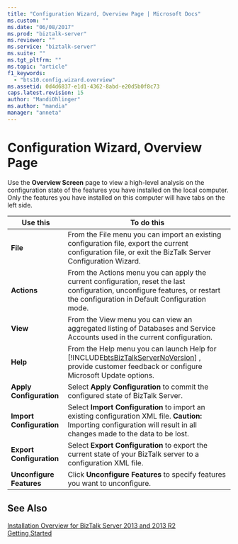 ```yaml
---
title: "Configuration Wizard, Overview Page | Microsoft Docs"
ms.custom: ""
ms.date: "06/08/2017"
ms.prod: "biztalk-server"
ms.reviewer: ""
ms.service: "biztalk-server"
ms.suite: ""
ms.tgt_pltfrm: ""
ms.topic: "article"
f1_keywords: 
  - "bts10.config.wizard.overview"
ms.assetid: 0d4d6837-e1d1-4362-8abd-e20d5b0f8c73
caps.latest.revision: 15
author: "MandiOhlinger"
ms.author: "mandia"
manager: "anneta"
---
```

# Configuration Wizard, Overview Page
Use the **Overview Screen** page to view a high-level analysis on the configuration state of the features you have installed on the local computer. Only the features you have installed on this computer will have tabs on the left side.  
  
|Use this|To do this|  
|--------------|----------------|  
|**File**|From the File menu you can import an existing configuration file, export the current configuration file, or exit the BizTalk Server Configuration Wizard.|  
|**Actions**|From the Actions menu you can apply the current configuration, reset the last configuration, unconfigure features, or restart the configuration in Default Configuration mode.|  
|**View**|From the View menu you can view an aggregated listing of Databases and Service Accounts used in the current configuration.|  
|**Help**|From the Help menu you can launch Help for [!INCLUDE[btsBizTalkServerNoVersion](../includes/btsbiztalkservernoversion-md.md)] , provide customer feedback or configure Microsoft Update options.|  
|**Apply Configuration**|Select **Apply Configuration** to commit the configured state of BizTalk Server.|  
|**Import Configuration**|Select **Import Configuration** to import an existing configuration XML file. **Caution:**  Importing configuration will result in all changes made to the data to be lost.|  
|**Export Configuration**|Select **Export Configuration** to export the current state of your BizTalk server to a configuration XML file.|  
|**Unconfigure Features**|Click **Unconfigure Features** to specify features you want to unconfigure.|  
  
## See Also  
 [Installation Overview for BizTalk Server 2013 and 2013 R2](http://msdn.microsoft.com/library/8041926c-cfc9-4eaf-9c28-a2c6e8015bc5)   
 [Getting Started](../core/getting-started-with-biztalk-server.md)
